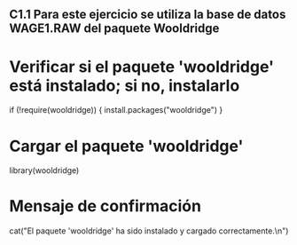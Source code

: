 ## C1.1 Para este ejercicio se utiliza la base de datos WAGE1.RAW del paquete Wooldridge

# Verificar si el paquete 'wooldridge' está instalado; si no, instalarlo
if (!require(wooldridge)) {
  install.packages("wooldridge")
}

# Cargar el paquete 'wooldridge'
library(wooldridge)

# Mensaje de confirmación
cat("El paquete 'wooldridge' ha sido instalado y cargado correctamente.\n")


